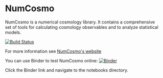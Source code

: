 NumCosmo
========

NumCosmo is a numerical cosmology library. It contains a comprehensive set of
tools for calculating cosmology observables and to analyze statistical models.

[![Build Status](https://travis-ci.org/NumCosmo/NumCosmo.svg?branch=master)](https://travis-ci.org/NumCosmo/NumCosmo)

For more information see [NumCosmo's website](https://numcosmo.github.io)

You can use Binder to test NumCosmo online: [![Binder](https://mybinder.org/badge_logo.svg)](https://mybinder.org/v2/gh/NumCosmo/NumCosmo/master)

Click the Binder link and navigate to the notebooks directory.

